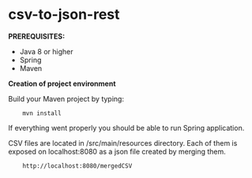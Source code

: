 # csv-to-json-rest



**PREREQUISITES:**
- Java 8 or higher
- Spring
- Maven

**Creation of project environment**

Build your Maven project by typing:
    
    
        mvn install


If everything went properly you should be able to run Spring application.

CSV files are located in /src/main/resources directory. Each of them is exposed on localhost:8080 as a json file created by merging them.


        http://localhost:8080/mergedCSV
        

